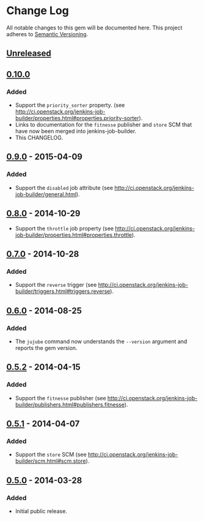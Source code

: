 # Change Log

All notable changes to this gem will be documented here.  This project
adheres to [Semantic Versioning](http://semver.org/).

## [Unreleased][unreleased]

## [0.10.0][0.10.0]

### Added

* Support the `priority_sorter` property. (see http://ci.openstack.org/jenkins-job-builder/properties.html#properties.priority-sorter).
* Links to documentation for the `fitnesse` publisher and `store` SCM that have now been merged into jenkins-job-builder.
* This CHANGELOG.

## [0.9.0][0.9.0] - 2015-04-09

### Added

* Support the `disabled` job attribute
(see http://ci.openstack.org/jenkins-job-builder/general.html).

## [0.8.0][0.8.0] - 2014-10-29

* Support the `throttle` job property (see http://ci.openstack.org/jenkins-job-builder/properties.html#properties.throttle).

## [0.7.0][0.7.0] - 2014-10-28

### Added

* Support the `reverse` trigger (see http://ci.openstack.org/jenkins-job-builder/triggers.html#triggers.reverse).

## [0.6.0][0.6.0] - 2014-08-25

### Added

* The `jujube` command now understands the `--version` argument and reports the gem version.

## [0.5.2][0.5.2] - 2014-04-15

### Added

* Support the `fitnesse` publisher (see http://ci.openstack.org/jenkins-job-builder/publishers.html#publishers.fitnesse).

## [0.5.1][0.5.1] - 2014-04-07

### Added

* Support the `store` SCM (see http://ci.openstack.org/jenkins-job-builder/scm.html#scm.store).

## [0.5.0][0.5.0] - 2014-03-28

### Added

* Initial public release.

[unreleased]: https://github.com/randycoulman/jujube/compare/v0.10.0...HEAD
[0.10.0]: https://github.com/randycoulman/jujube/compare/v0.9.0...v0.10.0
[0.9.0]: https://github.com/randycoulman/jujube/compare/v0.8.0...v0.9.0
[0.8.0]: https://github.com/randycoulman/jujube/compare/v0.7.0...v0.8.0
[0.7.0]: https://github.com/randycoulman/jujube/compare/v0.6.0...v0.7.0
[0.6.0]: https://github.com/randycoulman/jujube/compare/v0.5.2...v0.6.0
[0.5.2]: https://github.com/randycoulman/jujube/compare/v0.5.1...v0.5.2
[0.5.1]: https://github.com/randycoulman/jujube/compare/v0.5.0...v0.5.1
[0.5.0]: https://github.com/randycoulman/jujube/compare/master@%7B2014-03-11%7D...v0.5.0

